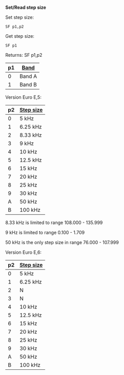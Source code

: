 __Set/Read step size__

Set step size:

	SF p1,p2

Get step size:

	SF p1

Returns: SF p1,p2

| p1  | [Band](/tables/band.md) |
| --- | --- |
| 0 | Band A |
| 1 | Band B |


Version Euro E,5:

| p2  | [Step size](/tables/step_size.md) |
| --- | --- |
| 0 | 5 kHz    |
| 1 | 6.25 kHz |
| 2 | 8.33 kHz |
| 3 | 9 kHz    |
| 4 | 10 kHz   |
| 5 | 12.5 kHz |
| 6 | 15 kHz   |
| 7 | 20 kHz   |
| 8 | 25 kHz   |
| 9 | 30 kHz   |
| A | 50 kHz   |
| B | 100 kHz  |

8.33 kHz is limited to range 108.000 - 135.999

9 kHz is limited to range 0.100 - 1.709

50 kHz is the only step size in range 76.000 - 107.999


Version Euro E,6:

| p2  | [Step size](/tables/step_size.md) |
| --- | --- |
| 0 | 5 kHz    |
| 1 | 6.25 kHz |
| 2 | N        |
| 3 | N        |
| 4 | 10 kHz   |
| 5 | 12.5 kHz |
| 6 | 15 kHz   |
| 7 | 20 kHz   |
| 8 | 25 kHz   |
| 9 | 30 kHz   |
| A | 50 kHz   |
| B | 100 kHz  |
